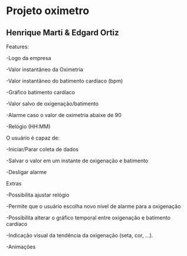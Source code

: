 # Projeto oximetro
## Henrique Marti & Edgard Ortiz
Features:

-Logo da empresa

-Valor instantâneo da Oximetria

-Valor instantâneo do batimento cardíaco (bpm)

-Gráfico batimento cardíaco

-Valor salvo de oxigenação/batimento

-Alarme caso o valor de oximetria abaixe de 90

-Relógio (HH:MM)

O usuário é capaz de:

-Iniciar/Parar coleta de dados

-Salvar o valor em um instante de oxigenação e batimento

-Desligar alarme

Extras

-Possibilita ajustar relógio

-Permite que o usuário escolha novo nível de alarme para a oxigenação

-Possibilita alterar o gráfico temporal entre oxigenação e batimento cardíaco

-Indicação visual da tendência da oxigenação (seta, cor, ...).

-Animações
